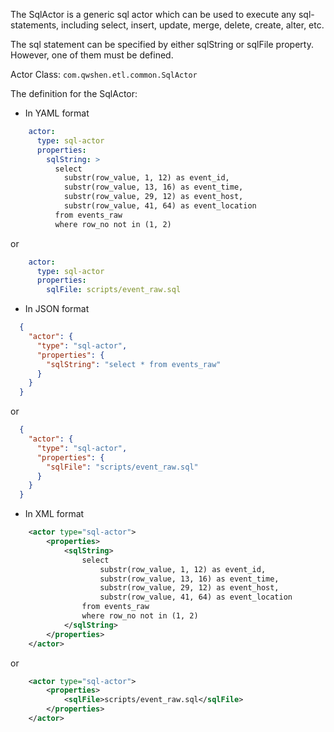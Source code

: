 The SqlActor is a generic sql actor which can be used to execute any sql-statements, including select, insert, update, merge, delete, create, alter, etc.

The sql statement can be specified by either sqlString or sqlFile property. However, one of them must be defined.

Actor Class: `com.qwshen.etl.common.SqlActor`

The definition for the SqlActor:

- In YAML format
```yaml
    actor:
      type: sql-actor
      properties:
        sqlString: >
          select
            substr(row_value, 1, 12) as event_id,
            substr(row_value, 13, 16) as event_time,
            substr(row_value, 29, 12) as event_host,
            substr(row_value, 41, 64) as event_location
          from events_raw
          where row_no not in (1, 2)
```
or
```yaml
    actor:
      type: sql-actor
      properties:
        sqlFile: scripts/event_raw.sql
```

- In JSON format
```json
  {
    "actor": {
      "type": "sql-actor",
      "properties": {
        "sqlString": "select * from events_raw"
      }
    }
  }
```
or
```json
  {
    "actor": {
      "type": "sql-actor",
      "properties": {
        "sqlFile": "scripts/event_raw.sql"
      }
    }
  }
```

- In XML format
```xml
    <actor type="sql-actor">
        <properties>
            <sqlString>
                select
                    substr(row_value, 1, 12) as event_id,
                    substr(row_value, 13, 16) as event_time,
                    substr(row_value, 29, 12) as event_host,
                    substr(row_value, 41, 64) as event_location
                from events_raw
                where row_no not in (1, 2)
            </sqlString>
        </properties>
    </actor>
```
or
```xml
    <actor type="sql-actor">
        <properties>
            <sqlFile>scripts/event_raw.sql</sqlFile>
        </properties>
    </actor>
```
